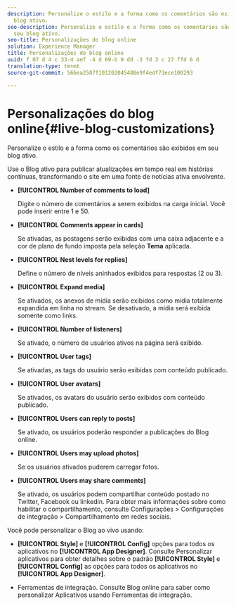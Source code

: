 ```yaml
---
description: Personalize o estilo e a forma como os comentários são exibidos em seu
  blog ativo.
seo-description: Personalize o estilo e a forma como os comentários são exibidos em
  seu blog ativo.
seo-title: Personalizações do blog online
solution: Experience Manager
title: Personalizações do blog online
uuid: f 07 d 4 c 33-4 aef -4 d 69-b 9 dd -3 fd 3 c 27 ffd 6 d
translation-type: tm+mt
source-git-commit: 566ea2587f101202045488e9f4edf73ece100293

---
```



# Personalizações do blog online{#live-blog-customizations}

Personalize o estilo e a forma como os comentários são exibidos em seu blog ativo.



Use o Blog ativo para publicar atualizações em tempo real em histórias contínuas, transformando o site em uma fonte de notícias ativa envolvente.

* **[!UICONTROL Number of comments to load]**

   Digite o número de comentários a serem exibidos na carga inicial. Você pode inserir entre 1 e 50.

* **[!UICONTROL Comments appear in cards]**

   Se ativadas, as postagens serão exibidas com uma caixa adjacente e a cor de plano de fundo imposta pela seleção **Tema** aplicada.

* **[!UICONTROL Nest levels for replies]**

   Define o número de níveis aninhados exibidos para respostas (2 ou 3).

* **[!UICONTROL Expand media]**

   Se ativados, os anexos de mídia serão exibidos como mídia totalmente expandida em linha no stream. Se desativado, a mídia será exibida somente como links.

* **[!UICONTROL Number of listeners]**

   Se ativado, o número de usuários ativos na página será exibido.

* **[!UICONTROL User tags]**

   Se ativadas, as tags do usuário serão exibidas com conteúdo publicado.

* **[!UICONTROL User avatars]**

   Se ativados, os avatars do usuário serão exibidos com conteúdo publicado.

* **[!UICONTROL Users can reply to posts]**

   Se ativado, os usuários poderão responder a publicações do Blog online.

* **[!UICONTROL Users may upload photos]**

   Se os usuários ativados puderem carregar fotos.

* **[!UICONTROL Users may share comments]**

   Se ativado, os usuários podem compartilhar conteúdo postado no Twitter, Facebook ou linkedin. Para obter mais informações sobre como habilitar o compartilhamento, consulte Configurações > Configurações de integração > Compartilhamento em redes sociais.

Você pode personalizar o Blog ao vivo usando:

* **[!UICONTROL Style]** e **[!UICONTROL Config]** opções para todos os aplicativos no **[!UICONTROL App Designer]**. Consulte Personalizar aplicativos para obter detalhes sobre o padrão **[!UICONTROL Style]** e **[!UICONTROL Config]** as opções para todos os aplicativos no **[!UICONTROL App Designer]**.

* Ferramentas de integração. Consulte Blog online para saber como personalizar Aplicativos usando Ferramentas de integração.


